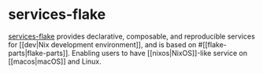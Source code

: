 
# services-flake

[services-flake](https://community.flake.parts/services-flake) provides declarative, composable, and reproducible services for [[dev|Nix development environment]], and is based on #[[flake-parts|flake-parts]]. Enabling users to have [[nixos|NixOS]]-like service on [[macos|macOS]] and Linux.
